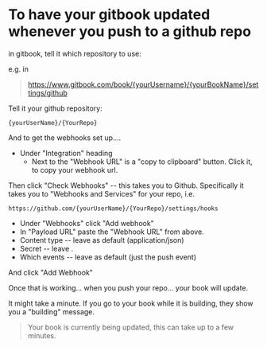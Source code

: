 # To have your gitbook updated whenever you push to a github repo

in gitbook, tell it which repository to use:

e.g. in

> https://www.gitbook.com/book/{yourUsername}/{yourBookName}/settings/github


Tell it your github repository:

    {yourUserName}/{YourRepo}
    

And to get the webhooks set up....

 * Under "Integration" heading
    * Next to the "Webhook URL" is a "copy to clipboard" button. Click it, to copy your webhook url.
    

Then click "Check Webhooks" -- this takes you to Github. Specifically it takes you to "Webhooks and Services" for your repo, i.e.

    https://github.com/{yourUserName}/{YourRepo}/settings/hooks    


 * Under "Webhooks" click "Add webhook"
  * In "Payload URL" paste the "Webhook URL" from above.
  * Content type -- leave as default (application/json)
  * Secret -- leave .
  * Which events -- leave as default (just the push event)

And click "Add Webhook"

Once that is working... when you push your repo... your book will update. 

It might take a minute. If you go to your book while it is building, they show you a "building" message.

> Your book is currently being updated, this can take up to a few minutes.



